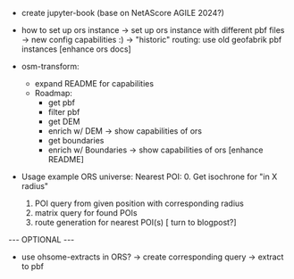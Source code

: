 
* create jupyter-book (base on NetAScore AGILE 2024?)

* how to set up ors instance
  -> set up ors instance with different pbf files
  -> new config capabilities :)
  -> "historic" routing: use old geofabrik pbf instances
[enhance ors docs]

* osm-transform:
  * expand README for capabilities
  * Roadmap:
    * get pbf
    * filter pbf
    * get DEM
    * enrich w/ DEM
      -> show capabilities of ors
    * get boundaries
    * enrich w/ Boundaries
      -> show capabilities of ors
[enhance README]

* Usage example ORS universe: Nearest POI:
  0. Get isochrone for "in X radius"
  1. POI query from given position with corresponding radius
  2. matrix query for found POIs
  3. route generation for nearest POI(s)
[ turn to blogpost?]

--- OPTIONAL ---
* use ohsome-extracts in ORS?
  -> create corresponding query
  -> extract to pbf

